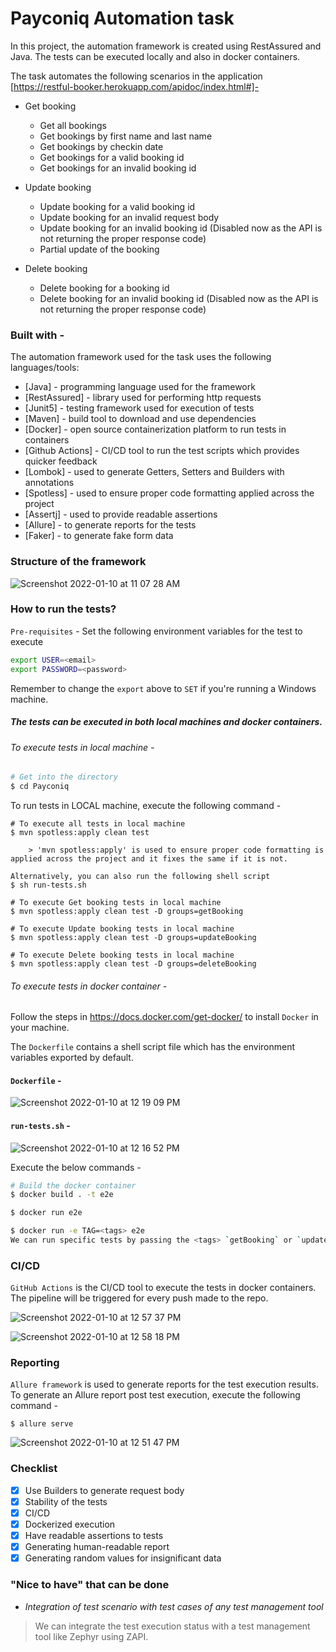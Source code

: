 # Payconiq Automation task

In this project, the automation framework is created using RestAssured and Java. The tests can be executed locally and also in docker containers. 

The task automates the following scenarios in the application [https://restful-booker.herokuapp.com/apidoc/index.html#]- 

  - Get booking
    - Get all bookings
    - Get bookings by first name and last name
    - Get bookings by checkin date
    - Get bookings for a valid booking id
    - Get bookings for an invalid booking id

  - Update booking
    - Update booking for a valid booking id
    - Update booking for an invalid request body
    - Update booking for an invalid booking id (Disabled now as the API is not returning the proper response code)
    - Partial update of the booking
  - Delete booking
    - Delete booking for a booking id
    - Delete booking for an invalid booking id (Disabled now as the API is not returning the proper response code)
    
### Built with -

The automation framework used for the task uses the following languages/tools:

* [Java] - programming language used for the framework
* [RestAssured] - library used for performing http requests
* [Junit5] - testing framework used for execution of tests
* [Maven] - build tool to download and use dependencies
* [Docker] - open source containerization platform to run tests in containers
* [Github Actions] - CI/CD tool to run the test scripts which provides quicker feedback
* [Lombok] - used to generate Getters, Setters and Builders with annotations
* [Spotless] - used to ensure proper code formatting applied across the project
* [Assertj] - used to provide readable assertions
* [Allure] - to generate reports for the tests
* [Faker] - to generate fake form data


### Structure of the framework

![Screenshot 2022-01-10 at 11 07 28 AM](https://user-images.githubusercontent.com/25933070/148722388-fc29e635-24d1-4c66-b211-0d9438e5e168.png)
        
### How to run the tests?

`Pre-requisites` -
Set the following environment variables for the test to execute

```sh
export USER=<email>
export PASSWORD=<password>
```

Remember to change the `export` above to `SET` if you're running a Windows machine.

##### The tests can be executed in both local machines and docker containers.

###### To execute tests in local machine -

```sh
# Get into the directory
$ cd Payconiq
```

To run tests in LOCAL machine, execute the following command -
```
# To execute all tests in local machine
$ mvn spotless:apply clean test

    > 'mvn spotless:apply' is used to ensure proper code formatting is applied across the project and it fixes the same if it is not.

Alternatively, you can also run the following shell script 
$ sh run-tests.sh     
```

```
# To execute Get booking tests in local machine
$ mvn spotless:apply clean test -D groups=getBooking  
```

```
# To execute Update booking tests in local machine
$ mvn spotless:apply clean test -D groups=updateBooking    
```

```
# To execute Delete booking tests in local machine
$ mvn spotless:apply clean test -D groups=deleteBooking  
```

###### To execute tests in docker container -

Follow the steps in https://docs.docker.com/get-docker/ to install `Docker` in your machine.

The `Dockerfile` contains a shell script file which has the environment variables exported by default.

#### `Dockerfile` -

![Screenshot 2022-01-10 at 12 19 09 PM](https://user-images.githubusercontent.com/25933070/148727471-2de8a8ba-16ee-44b3-969e-9285df15c8c5.png)

#### `run-tests.sh` -

![Screenshot 2022-01-10 at 12 16 52 PM](https://user-images.githubusercontent.com/25933070/148727305-c99e5cfe-df34-4ea3-9261-f8e48fd22b8b.png)

Execute the below commands -

```sh
# Build the docker container
$ docker build . -t e2e

$ docker run e2e

$ docker run -e TAG=<tags> e2e
We can run specific tests by passing the <tags> `getBooking` or `updateBooking` or `deleteBooking`
```


### CI/CD

`GitHub Actions` is the CI/CD tool to execute the tests in docker containers. The pipeline will be triggered for every push made to the repo.

![Screenshot 2022-01-10 at 12 57 37 PM](https://user-images.githubusercontent.com/25933070/148730784-e65e3378-fbdd-4de3-b4a3-5b48ad3e1826.png)

![Screenshot 2022-01-10 at 12 58 18 PM](https://user-images.githubusercontent.com/25933070/148730853-21c0b77e-7e40-446d-868c-3e48c4b90f6d.png)

### Reporting

`Allure framework` is used to generate reports for the test execution results. To generate an Allure report post test execution, execute the following command -

```
$ allure serve 
```

![Screenshot 2022-01-10 at 12 51 47 PM](https://user-images.githubusercontent.com/25933070/148730466-9dbf4a4c-c657-4ed0-83eb-ed596e2012d0.png)

### Checklist

- [x] Use Builders to generate request body
- [x] Stability of the tests
- [x] CI/CD
- [x] Dockerized execution
- [x] Have readable assertions to tests
- [x] Generating human-readable report
- [x] Generating random values for insignificant data

### "Nice to have" that can be done


- *Integration of test scenario with test cases of any test management tool*

> We can integrate the test execution status with a test management tool like Zephyr using ZAPI.    
